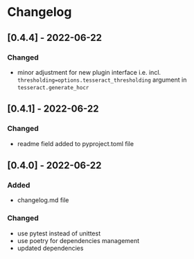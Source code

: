 # Changelog

## [0.4.4] - 2022-06-22

### Changed

- minor adjustment for new plugin interface i.e. incl.
	``thresholding=options.tesseract_thresholding`` argument in ``tesseract.generate_hocr``


## [0.4.1] - 2022-06-22

### Changed

- readme field added to pyproject.toml file


## [0.4.0] - 2022-06-22

### Added

- changelog.md file

### Changed

- use pytest instead of unittest
- use poetry for dependencies management
- updated dependencies
